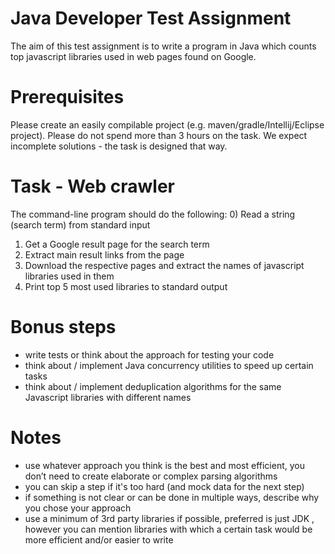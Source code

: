 
# Java Developer Test Assignment
The aim of this test assignment is to write a program in Java which counts top javascript libraries used
in web pages found on Google.
# Prerequisites
Please create an easily compilable project (e.g. maven/gradle/Intellij/Eclipse project).
Please do not spend more than 3 hours on the task. We expect incomplete solutions - the task is
designed that way.
# Task - Web crawler
The command-line program should do the following:
0) Read a string (search term) from standard input
1) Get a Google result page for the search term
2) Extract main result links from the page
3) Download the respective pages and extract the names of javascript libraries used in them
4) Print top 5 most used libraries to standard output
# Bonus steps
- write tests or think about the approach for testing your code
- think about / implement Java concurrency utilities to speed up certain tasks
- think about / implement deduplication algorithms for the same Javascript libraries with different
names
# Notes
- use whatever approach you think is the best and most efficient, you don’t need to create elaborate
or complex parsing algorithms
- you can skip a step if it's too hard (and mock data for the next step)
- if something is not clear or can be done in multiple ways, describe why you chose your approach
- use a minimum of 3rd party libraries if possible, preferred is just JDK , however you can mention
libraries with which a certain task would be more efficient and/or easier to write